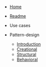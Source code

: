 # 

- [Home](/)

- [Readme](README.md)

- Use cases

- Pattern-design
  - [Introduction](./pattern-design/intro.md)
  - [Creational](./pattern-design/creational.md)
  - [Structural](./pattern-design/structural.md)
  - [Behavioral](./pattern-design/behavioral.md)
